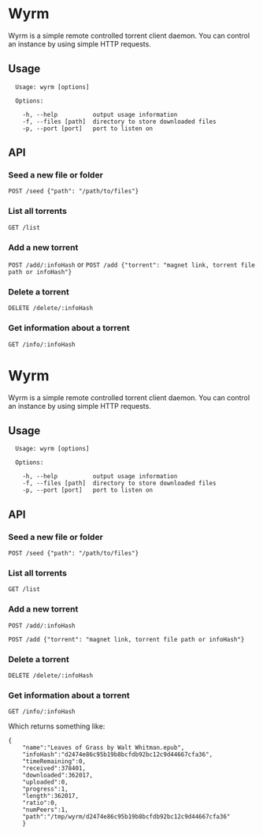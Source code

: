 # Wyrm
Wyrm is a simple remote controlled torrent client daemon.
You can control an instance by using simple HTTP requests.


## Usage
```
  Usage: wyrm [options]

  Options:

    -h, --help          output usage information
    -f, --files [path]  directory to store downloaded files
    -p, --port [port]   port to listen on
```

## API
### Seed a new file or folder
`POST /seed {"path": "/path/to/files"}`

### List all  torrents
`GET /list`

### Add a new torrent
`POST /add/:infoHash`
or
`POST /add {"torrent": "magnet link, torrent file path or infoHash"}`

### Delete a torrent
`DELETE /delete/:infoHash`

### Get information about a torrent
`GET /info/:infoHash`

# Wyrm
Wyrm is a simple remote controlled torrent client daemon.
You can control an instance by using simple HTTP requests.


## Usage
```
  Usage: wyrm [options]

  Options:

    -h, --help          output usage information
    -f, --files [path]  directory to store downloaded files
    -p, --port [port]   port to listen on
```

## API
### Seed a new file or folder
`POST /seed {"path": "/path/to/files"}`

### List all  torrents
`GET /list`

### Add a new torrent
`POST /add/:infoHash`

`POST /add {"torrent": "magnet link, torrent file path or infoHash"}`

### Delete a torrent
`DELETE /delete/:infoHash`

### Get information about a torrent
`GET /info/:infoHash`

Which returns something like:
```
{
    "name":"Leaves of Grass by Walt Whitman.epub",
    "infoHash":"d2474e86c95b19b8bcfdb92bc12c9d44667cfa36",
    "timeRemaining":0,
    "received":378401,
    "downloaded":362017,
    "uploaded":0,
    "progress":1,
    "length":362017,
    "ratio":0,
    "numPeers":1,
    "path":"/tmp/wyrm/d2474e86c95b19b8bcfdb92bc12c9d44667cfa36"
    }
```
